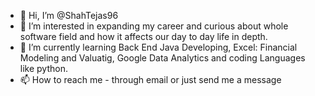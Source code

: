 - 👋 Hi, I’m @ShahTejas96
- 👀 I’m interested in expanding my career and curious about whole software field and how it affects our day to day life in depth.
- 🌱 I’m currently learning Back End Java Developing, Excel: Financial Modeling and Valuatig, Google Data Analytics and coding Languages like python.
- 📫 How to reach me - through email or just send me a message

<!---
ShahTejas96/ShahTejas96 is a ✨ special ✨ repository because its `README.md` (this file) appears on your GitHub profile.
You can click the Preview link to take a look at your changes.
--->
